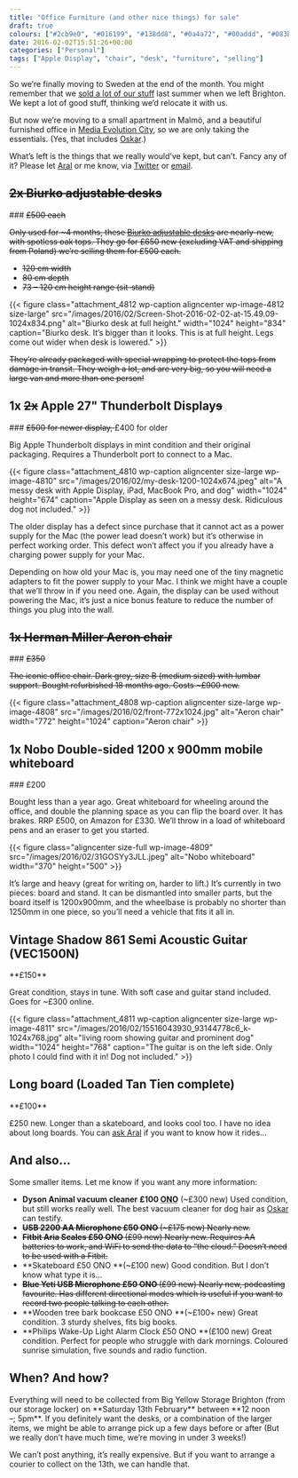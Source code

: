 ```yaml
---
title: "Office Furniture (and other nice things) for sale"
draft: true
colours: ["#2cb9e0", "#016199", "#138dd8", "#0a4a72", "#00addd", "#083b5b", "#3acaea"]
date: 2016-02-02T15:51:26+00:00
categories: ["Personal"]
tags: ["Apple Display", "chair", "desk", "furniture", "selling"]
---
```


So we’re finally moving to Sweden at the end of the month. You might remember that we [sold a lot of our stuff](/book-bundles/) last summer when we left Brighton. We kept a lot of good stuff, thinking we’d relocate it with us.

But now we’re moving to a small apartment in Malmö, and a beautiful furnished office in [Media Evolution City](http://www.mediaevolutioncity.se), so we are only taking the essentials. (Yes, that includes [Oskar](http://twitter.com/gigapup).)

What’s left is the things that we really would’ve kept, but can’t. Fancy any of it? Please let [Aral](http://twitter.com/aral) or me know, via [Twitter](http://twitter.com/laurakalbag) or [email](mailto:hello@ind.ie).

<h2 id="desks"><del>2x Biurko adjustable desks</del></h2>
### <del>£500 each</del>

<del>Only used for ~4 months, these [Biurko adjustable desks](http://biurkobiurko.com) are nearly-new, with spotless oak tops. They go for £650 new (excluding VAT and shipping from Poland) we’re selling them for £500 each.</del>

* <del>120 cm width</del>
* <del>80 cm depth</del>
* <del>73 – 120 cm height range (sit-stand)</del>

{{< figure class="attachment_4812 wp-caption aligncenter wp-image-4812 size-large" src="/images/2016/02/Screen-Shot-2016-02-02-at-15.49.09-1024x834.png" alt="Biurko desk at full height." width="1024" height="834" caption="Biurko desk. It’s bigger than it looks. This is at full height. Legs come out wider when desk is lowered." >}}

<del>They’re already packaged with special wrapping to protect the tops from damage in transit. They weigh a lot, and are very big, so you will need a large van and more than one person!</del>

<h2 id="apple-displays">1x <del>2x</del> Apple 27" Thunderbolt Display<del>s</del></h2>
### <del>£500 for newer display, </del>£400 for older

Big Apple Thunderbolt displays in mint condition and their original packaging. Requires a Thunderbolt port to connect to a Mac.

{{< figure class="attachment_4810 wp-caption aligncenter size-large wp-image-4810" src="/images/2016/02/my-desk-1200-1024x674.jpeg" alt="A messy desk with Apple Display, iPad, MacBook Pro, and dog" width="1024" height="674" caption="Apple Display as seen on a messy desk. Ridiculous dog not included." >}}

The older display has a defect since purchase that it cannot act as a power supply for the Mac (the power lead doesn’t work) but it’s otherwise in perfect working order. This defect won’t affect you if you already have a charging power supply for your Mac.

Depending on how old your Mac is, you may need one of the tiny magnetic adapters to fit the power supply to your Mac. I think we might have a couple that we’ll throw in if you need one. Again, the display can be used without powering the Mac, it’s just a nice bonus feature to reduce the number of things you plug into the wall.

<h2 id="aeron-chair"><del>1x Herman Miller Aeron chair</del></h2>
### <del>£350</del>

<del>The iconic office chair. Dark grey, size B (medium sized) with lumbar support. Bought refurbished 18 months ago. Costs ~£900 new.</del>

{{< figure class="attachment_4808 wp-caption aligncenter size-large wp-image-4808" src="/images/2016/02/front-772x1024.jpg" alt="Aeron chair" width="772" height="1024" caption="Aeron chair" >}}

<h2 id="whiteboard">1x Nobo Double-sided 1200 x 900mm mobile whiteboard</h2>
### £200

Bought less than a year ago. Great whiteboard for wheeling around the office, and double the planning space as you can flip the board over. It has brakes. RRP £500, on Amazon for £330. We’ll throw in a load of whiteboard pens and an eraser to get you started.

{{< figure class="aligncenter size-full wp-image-4809" src="/images/2016/02/31GOSYy3JLL.jpeg" alt="Nobo whiteboard" width="370" height="500" >}}

It’s large and heavy (great for writing on, harder to lift.) It’s currently in two pieces: board and stand. It can be dismantled into smaller parts, but the board itself is 1200x900mm, and the wheelbase is probably no shorter than 1250mm in one piece, so you’ll need a vehicle that fits it all in.

<h2 id="guitar">Vintage Shadow 861 Semi Acoustic Guitar (VEC1500N)</h2>
**£150**

Great condition, stays in tune. With soft case and guitar stand included. Goes for ~£300 online.

{{< figure class="attachment_4811 wp-caption aligncenter size-large wp-image-4811" src="/images/2016/02/15516043930_93144778c6_k-1024x768.jpg" alt="living room showing guitar and prominent dog" width="1024" height="768" caption="The guitar is on the left side. Only photo I could find with it in! Dog not included." >}}

<h2 id="long-board">Long board (Loaded Tan Tien complete)</h2>
**£100**

£250 new. Longer than a skateboard, and looks cool too. I have no idea about long boards. You can [ask Aral](http://twitter.com/aral) if you want to know how it rides…

<h2 id="and-also">And also…</h2>
Some smaller items. Let me know if you want any more information:

* **Dyson Animal vacuum cleaner** **£100 <abbr title="Or nearest offer">ONO</abbr>** (~£300 new) Used condition, but still works really well. The best vacuum cleaner for dog hair as [Oskar](http://twitter.com/gigapup) can testify.
* **<del>USB 2200 AA Microphone £50 ONO </del>**<del>(~£175 new) Nearly new.</del>
* **<del>Fitbit Aria Scales £50 ONO </del>**<del>(£99 new) Nearly new. Requires AA batteries to work, and WiFi to send the data to “the cloud.” Doesn’t need to be used with a Fitbit.</del>
* **Skateboard £50 ONO **(~£100 new) Good condition. But I don’t know what type it is…
* **<del>Blue Yeti USB Microphone £50 ONO </del>**<del>(£99 new) Nearly new, podcasting favourite. Has different directional modes which is useful if you want to record two people talking to each other.</del>
* **Wooden tree bark bookcase £50 ONO **(~£100+ new) Great condition. 3 sturdy shelves, fits big books.
* **Philips Wake-Up Light Alarm Clock £50 ONO **(£100 new) Great condition. Perfect for people who struggle with dark mornings. Coloured sunrise simulation, five sounds and radio function.

<h2 id="when-and-how">When? And how?</h2>
Everything will need to be collected from Big Yellow Storage Brighton (from our storage locker) on **Saturday 13th February** between **12 noon –; 5pm**. If you definitely want the desks, or a combination of the larger items, we might be able to arrange pick up a few days before or after (But we really don’t have much time, we’re moving in under 3 weeks!)

We can’t post anything, it’s really expensive. But if you want to arrange a courier to collect on the 13th, we can handle that.

	